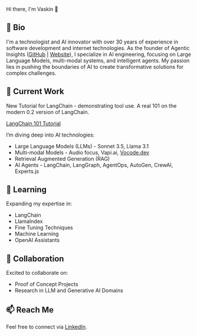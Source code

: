 Hi there, I'm Vaskin 👋

## 📜 Bio

I'm a technologist and AI innovator with over 30 years of experience in software development and internet technologies. As the founder of Agentic Insights ([GitHub](https://github.com/Agentic-Insights) | [Website](https://agenticinsights.com)), I specialize in AI engineering, focusing on Large Language Models, multi-modal systems, and intelligent agents. My passion lies in pushing the boundaries of AI to create transformative solutions for complex challenges.

## 🔭 Current Work

New Tutorial for LangChain - demonstrating tool use. A real 101 on the modern 0.2 version of LangChain.

[LangChain 101 Tutorial](https://github.com/Agentic-Insights/langchain-labs)


I’m diving deep into AI technologies:
- Large Language Models (LLMs) - Sonnet 3.5, Llama 3.1
- Multi-modal Models - Audio focus, Vapi.ai, [Vocode.dev](https://www.vocode.dev/v)
- Retrieval Augmented Generation (RAG)
- AI Agents - LangChain, LangGraph, AgentOps, AutoGen, CrewAI, Experts.js


## 🌱 Learning

Expanding my expertise in:
- LangChain
- LlamaIndex
- Fine Tuning Techniques
- Machine Learning
- OpenAI Assistants


## 👯 Collaboration

Excited to collaborate on:
- Proof of Concept Projects
- Research in LLM and Generative AI Domains

## 📫 Reach Me

Feel free to connect via [LinkedIn](https://linkedin.com/in/vaskin).
